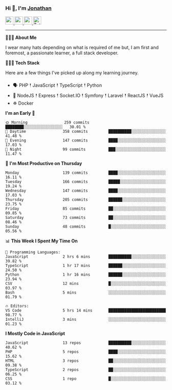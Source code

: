 ### Hi 👋, I'm [Jonathan](https://jonathan-d.ch) 

<p>
  <a href="https://www.twitter.com/redkill2108">
    <img src="https://img.shields.io/badge/twitter-%231DA1F2.svg?&style=for-the-badge&logo=twitter&logoColor=white" height=25>
  </a>
  <a href="https://www.linkedin.com/in/jdebetaz">
    <img src="https://img.shields.io/badge/linkedin-%230077B5.svg?&style=for-the-badge&logo=linkedin&logoColor=white" height=25>
  </a>
  <a href="https://www.instagram.com/jdebetaz/">
    <img src="https://img.shields.io/badge/instagram-%23E4405F.svg?&style=for-the-badge&logo=instagram&logoColor=white" height=25>
  </a>
  <a href="https://wakatime.com/@5c95ead1-71ee-4ecc-9a32-6c2b293dd432">
    <img src="https://wakatime.com/badge/user/5c95ead1-71ee-4ecc-9a32-6c2b293dd432.svg?style=for-the-badge" height=25 alt="Total time coded since Aug 23 2019" />
  </a>
</p>

-------

**🙋🏻‍♂️ About Me** 

<p>I wear many hats depending on what is required of me but, I am first and foremost, a passionate learner, a full stack developer.</p>

**👨🏻‍💻 Tech Stack** 

<p>Here are a few things I've picked up along my learning journey.</p>

- 🗣 PHP 𒑰 JavaScript 𒑰 TypeScript 𒑰 Python
- 🎒 NodeJS 𒑰 Express 𒑰 Socket.IO 𒑰 Symfony 𒑰 Laravel 𒑰 ReactJS 𒑰 VueJS
- ♽ Docker

<!--START_SECTION:waka-->
**I'm an Early 🐤** 

```text
🌞 Morning                259 commits         ████████░░░░░░░░░░░░░░░░░   30.01 % 
🌆 Daytime                358 commits         ██████████░░░░░░░░░░░░░░░   41.48 % 
🌃 Evening                147 commits         ████░░░░░░░░░░░░░░░░░░░░░   17.03 % 
🌙 Night                  99 commits          ███░░░░░░░░░░░░░░░░░░░░░░   11.47 % 
```
📅 **I'm Most Productive on Thursday** 

```text
Monday                   139 commits         ████░░░░░░░░░░░░░░░░░░░░░   16.11 % 
Tuesday                  166 commits         █████░░░░░░░░░░░░░░░░░░░░   19.24 % 
Wednesday                147 commits         ████░░░░░░░░░░░░░░░░░░░░░   17.03 % 
Thursday                 205 commits         ██████░░░░░░░░░░░░░░░░░░░   23.75 % 
Friday                   85 commits          ██░░░░░░░░░░░░░░░░░░░░░░░   09.85 % 
Saturday                 73 commits          ██░░░░░░░░░░░░░░░░░░░░░░░   08.46 % 
Sunday                   48 commits          █░░░░░░░░░░░░░░░░░░░░░░░░   05.56 % 
```


📊 **This Week I Spent My Time On** 

```text
💬 Programming Languages: 
JavaScript               2 hrs 6 mins        ██████████░░░░░░░░░░░░░░░   39.82 % 
TypeScript               1 hr 17 mins        ██████░░░░░░░░░░░░░░░░░░░   24.50 % 
Python                   1 hr 16 mins        ██████░░░░░░░░░░░░░░░░░░░   23.94 % 
CSV                      12 mins             █░░░░░░░░░░░░░░░░░░░░░░░░   03.97 % 
Bash                     5 mins              ░░░░░░░░░░░░░░░░░░░░░░░░░   01.79 % 

🔥 Editors: 
VS Code                  5 hrs 14 mins       █████████████████████████   98.77 % 
IntelliJ                 3 mins              ░░░░░░░░░░░░░░░░░░░░░░░░░   01.23 % 
```

**I Mostly Code in JavaScript** 

```text
JavaScript               13 repos            ██████████░░░░░░░░░░░░░░░   40.62 % 
PHP                      5 repos             ████░░░░░░░░░░░░░░░░░░░░░   15.62 % 
HTML                     3 repos             ██░░░░░░░░░░░░░░░░░░░░░░░   09.38 % 
TypeScript               2 repos             ██░░░░░░░░░░░░░░░░░░░░░░░   06.25 % 
CSS                      1 repo              █░░░░░░░░░░░░░░░░░░░░░░░░   03.12 % 
```




<!--END_SECTION:waka-->
